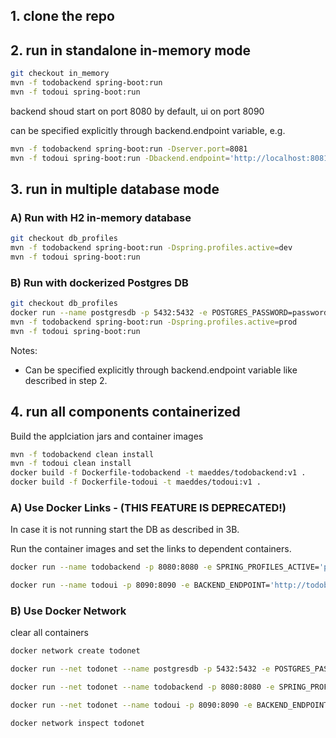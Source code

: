 ## 1. clone the repo

## 2. run in standalone in-memory mode

```bash
git checkout in_memory
mvn -f todobackend spring-boot:run
mvn -f todoui spring-boot:run
```

backend shoud start on port 8080 by default, ui on port 8090

can be specified explicitly through backend.endpoint variable, e.g.

```bash
mvn -f todobackend spring-boot:run -Dserver.port=8081
mvn -f todoui spring-boot:run -Dbackend.endpoint='http://localhost:8081' -Dserver.port=8082
```

## 3. run in multiple database mode

### A) Run with H2 in-memory database

```bash
git checkout db_profiles
mvn -f todobackend spring-boot:run -Dspring.profiles.active=dev 
mvn -f todoui spring-boot:run 
```

### B) Run with dockerized Postgres DB

```bash
git checkout db_profiles
docker run --name postgresdb -p 5432:5432 -e POSTGRES_PASSWORD=password -e POSTGRES_USER=matthias -e POSTGRES_DB=mydb -d postgres:latest
mvn -f todobackend spring-boot:run -Dspring.profiles.active=prod 
mvn -f todoui spring-boot:run 
```

Notes:
- Can be specified explicitly through backend.endpoint variable like described in step 2.

## 4. run all components containerized

Build the applciation jars and container images

```bash
mvn -f todobackend clean install
mvn -f todoui clean install
docker build -f Dockerfile-todobackend -t maeddes/todobackend:v1 .
docker build -f Dockerfile-todoui -t maeddes/todoui:v1 .
```

### A) Use Docker Links - (THIS FEATURE IS DEPRECATED!)

In case it is not running start the DB as described in 3B.

Run the container images and set the links to dependent containers.

```bash
docker run --name todobackend -p 8080:8080 -e SPRING_PROFILES_ACTIVE='prod' -e SPRING_DATASOURCE_URL='jdbc:postgresql://db:5432/mydb' --link=postgresdb:db maeddes/todobackend:v1

docker run --name todoui -p 8090:8090 -e BACKEND_ENDPOINT='http://todobackend:8080' --link=todobackend:todobackend maeddes/todoui:v1
```

### B) Use Docker Network

clear all containers

```bash
docker network create todonet

docker run --net todonet --name postgresdb -p 5432:5432 -e POSTGRES_PASSWORD=password -e POSTGRES_USER=matthias -e POSTGRES_DB=mydb -d postgres:latest

docker run --net todonet --name todobackend -p 8080:8080 -e SPRING_PROFILES_ACTIVE='prod' -e SPRING_DATASOURCE_URL='jdbc:postgresql://postgresdb.todonet:5432/mydb'  maeddes/todobackend:v1

docker run --net todonet --name todoui -p 8090:8090 -e BACKEND_ENDPOINT='http://todobackend.todonet:8080' --link=todobackend:todobackend maeddes/todoui:v1

docker network inspect todonet
```
